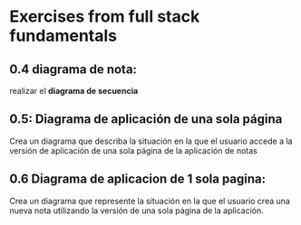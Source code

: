 # Exercises from full stack fundamentals 

## 0.4 diagrama de nota:
  realizar el **diagrama de secuencia**

## 0.5: Diagrama de aplicación de una sola página
Crea un diagrama que describa la situación en la que el usuario accede a la 
versión de aplicación de una sola página de la aplicación de notas

## 0.6 Diagrama de aplicacion de 1 sola pagina:
Crea un diagrama que represente la situación en la que el usuario crea 
una nueva nota utilizando la versión de una sola página de la aplicación.
